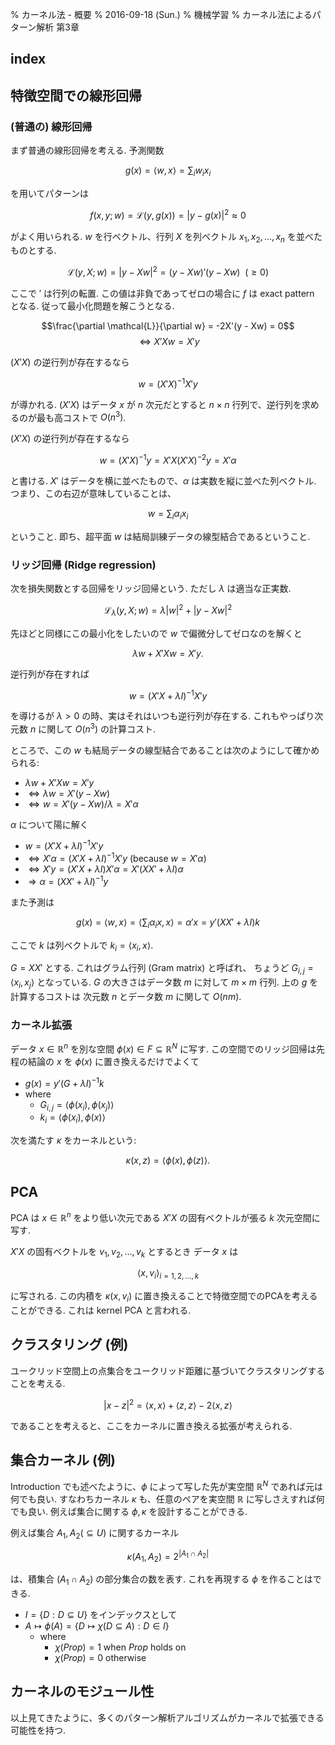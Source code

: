 % カーネル法 - 概要
% 2016-09-18 (Sun.)
% 機械学習
% カーネル法によるパターン解析 第3章

## index

<div id=toc></div>

## 特徴空間での線形回帰

### (普通の) 線形回帰

まず普通の線形回帰を考える.
予測関数

$$g(x) = \langle w,x \rangle = \sum_i w_i x_i$$

を用いてパターンは

$$f(x, y; w) = \mathcal{L}(y, g(x)) = |y - g(x)|^2 \approx 0$$

がよく用いられる.
$w$ を行ベクトル、行列 $X$ を列ベクトル $x_1, x_2, \ldots, x_n$ を並べたものとする.

$$\mathcal{L}(y, X; w) = |y - Xw|^2 = (y-Xw)' (y-Xw) ~~(\geq 0)$$

ここで $'$ は行列の転置.
この値は非負であってゼロの場合に $f$ は exact pattern となる.
従って最小化問題を解こうとなる.

$$\frac{\partial \mathcal{L}}{\partial w} = -2X'(y - Xw) = 0$$
$$\iff X'Xw = X'y$$

$(X'X)$ の逆行列が存在するなら

$$w = (X'X)^{-1}X'y$$

が導かれる.
$(X'X)$ はデータ $x$ が $n$ 次元だとすると
$n \times n$ 行列で、逆行列を求めるのが最も高コストで $O(n^3)$.

$(X'X)$ の逆行列が存在するなら

$$w = (X'X)^{-1}y = X' X (X'X)^{-2}y = X' \alpha$$

と書ける.
$X'$ はデータを横に並べたもので、$\alpha$ は実数を縦に並べた列ベクトル.
つまり、この右辺が意味していることは、

$$w = \sum_i \alpha_i x_i$$

ということ.
即ち、超平面 $w$ は結局訓練データの線型結合であるということ.

### リッジ回帰 (Ridge regression)

次を損失関数とする回帰をリッジ回帰という.
ただし $\lambda$ は適当な正実数.

$$\mathcal{L}_\lambda(y,X;w) = \lambda |w|^2 + |y - Xw|^2$$

先ほどと同様にこの最小化をしたいので $w$ で偏微分してゼロなのを解くと

$$\lambda w + X'Xw = X'y.$$

逆行列が存在すれば

$$w = (X'X+\lambda I)^{-1} X'y$$

を導けるが $\lambda > 0$ の時、実はそれはいつも逆行列が存在する.
これもやっぱり次元数 $n$ に関して $O(n^3)$ の計算コスト.

ところで、この $w$ も結局データの線型結合であることは次のようにして確かめられる:

- $\lambda w + X'Xw = X'y$
- $\iff \lambda w = X'(y - Xw)$
- $\iff w = X' (y - Xw) /\lambda = X' \alpha$

$\alpha$ について陽に解く

- $w = (X'X+\lambda I)^{-1} X'y$
- $\iff X'\alpha = (X'X+\lambda I)^{-1} X'y$ (because $w = X'\alpha$)
- $\iff X'y = (X'X+\lambda I) X' \alpha = X' (XX' + \lambda I) \alpha$
- $\Rightarrow \alpha = (XX'+\lambda I)^{-1} y$

また予測は

$$g(x) = \langle w,x \rangle = \langle \sum_i \alpha_i x, x \rangle = \alpha' x = y'(XX' + \lambda I) k$$

ここで $k$ は列ベクトルで $k_i = \langle x_i, x \rangle$.

$G = XX'$ とする.
これはグラム行列 (Gram matrix) と呼ばれ、
ちょうど $G_{i,j} = \langle x_i, x_j \rangle$ となっている.
$G$ の大きさはデータ数 $m$ に対して $m \times m$ 行列.
上の $g$ を計算するコストは 次元数 $n$ とデータ数 $m$ に関して $O(nm)$.

### カーネル拡張

データ $x \in \mathbb{R}^n$ を別な空間 $\phi(x) \in F \subseteq \mathbb{R}^N$ に写す.
この空間でのリッジ回帰は先程の結論の $x$ を $\phi(x)$ に置き換えるだけでよくて

- $g(x) = y' (G+\lambda I)^{-1} k$
- where
    - $G_{i,j} = \langle \phi(x_i), \phi(x_j) \rangle$
    - $k_i = \langle \phi(x_i), \phi(x) \rangle$

次を満たす $\kappa$ をカーネルという:

$$\kappa(x, z) = \langle \phi(x), \phi(z) \rangle.$$

## PCA

PCA は $x \in \mathbb{R}^n$ をより低い次元である
$X'X$ の固有ベクトルが張る $k$ 次元空間に写す.

$X'X$ の固有ベクトルを $v_1, v_2, \ldots, v_k$ とするとき
データ $x$ は

$$\langle x, v_i \rangle_{i=1,2,\ldots,k}$$

に写される.
この内積を $\kappa(x, v_i)$ に置き換えることで特徴空間でのPCAを考えることができる.
これは kernel PCA と言われる.

## クラスタリング (例)

ユークリッド空間上の点集合をユークリッド距離に基づいてクラスタリングすることを考える.

$$|x-z|^2 = \langle x,x \rangle + \langle z,z \rangle - 2 \langle x,z \rangle$$

であることを考えると、ここをカーネルに置き換える拡張が考えられる.

## 集合カーネル (例)

Introduction でも述べたように、$\phi$ によって写した先が実空間 $\mathbb{R}^N$ であれば元は何でも良い.
すなわちカーネル $\kappa$ も、任意のペアを実空間 $\mathbb{R}$ に写しさえすれば何でも良い.
例えば集合に関する $\phi, \kappa$ を設計することができる.

例えば集合 $A_1, A_2 (\subseteq U)$ に関するカーネル

$$\kappa(A_1, A_2) = 2^{|A_1 \cap A_2|}$$

は、積集合 ($A_1 \cap A_2$) の部分集合の数を表す.
これを再現する $\phi$ を作ることはできる.

- $I = \{ D : D \subseteq U \}$ をインデックスとして
- $A \mapsto \phi(A) = \{ D \mapsto \chi(D \subseteq A) : D \in I \}$
    - where
        - $\chi(Prop) = 1$ when $Prop$ holds on
        - $\chi(Prop) = 0$ otherwise

## カーネルのモジュール性

以上見てきたように、多くのパターン解析アルゴリズムがカーネルで拡張できる可能性を持つ.
